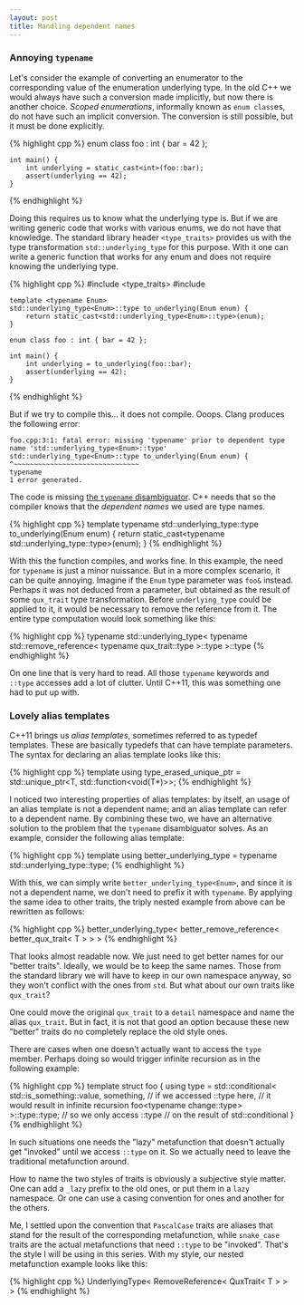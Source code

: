 ```yaml
---
layout: post
title: Handling dependent names
---
```


### Annoying `typename`

Let's consider the example of converting an enumerator to the corresponding
value of the enumeration underlying type. In the old C++ we would always have
such a conversion made implicitly, but now there is another choice. *Scoped
enumerations*, informally known as `enum class`es, do not have such an implicit
conversion. The conversion is still possible, but it must be done explicitly.

{% highlight cpp %}
    enum class foo : int { bar = 42 };

    int main() {
        int underlying = static_cast<int>(foo::bar);
        assert(underlying == 42);
    }
{% endhighlight %}

Doing this requires us to know what the underlying type is. But if we are
writing generic code that works with various enums, we do not have that
knowledge. The standard library header `<type_traits>` provides us with the type
transformation `std::underlying_type` for this purpose. With it one can write a
generic function that works for any enum and does not require knowing the
underlying type.

{% highlight cpp %}
    #include <type_traits>
    #include <cassert>

    template <typename Enum>
    std::underlying_type<Enum>::type to_underlying(Enum enum) {
        return static_cast<std::underlying_type<Enum>::type>(enum);
    }

    enum class foo : int { bar = 42 };

    int main() {
        int underlying = to_underlying(foo::bar);
        assert(underlying == 42);
    }
{% endhighlight %}

But if we try to compile this... it does not compile. Ooops. Clang produces the
following error:

    foo.cpp:3:1: fatal error: missing 'typename' prior to dependent type name 'std::underlying_type<Enum>::type'
    std::underlying_type<Enum>::type to_underlying(Enum enum) {
    ^~~~~~~~~~~~~~~~~~~~~~~~~~~~~~~~
    typename 
    1 error generated.

The code is missing [the `typename` disambiguator][typename]. C++ needs that so
the compiler knows that the *dependent names* we used are type names.

{% highlight cpp %}
    template <typename Enum>
    typename std::underlying_type<Enum>::type to_underlying(Enum enum) {
        return static_cast<typename std::underlying_type<Enum>::type>(enum);
    }
{% endhighlight %}

With this the function compiles, and works fine. In this example, the need for
`typename` is just a minor nuissance. But in a more complex scenario, it can be
quite annoying. Imagine if the `Enum` type parameter was `foo&` instead. Perhaps
it was not deduced from a parameter, but obtained as the result of some
`qux_trait` type transformation. Before `underlying_type` could be applied to
it, it would be necessary to remove the reference from it. The entire type
computation would look something like this:

{% highlight cpp %}
    typename std::underlying_type<
        typename std::remove_reference<
            typename qux_trait<T>::type
        >::type
    >::type
{% endhighlight %}

On one line that is very hard to read. All those `typename` keywords and
`::type` accesses add a lot of clutter. Until C++11, this was something one had
to put up with.

### Lovely alias templates

C++11 brings us *alias templates*, sometimes referred to as typedef templates.
These are basically typedefs that can have template parameters. The syntax for
declaring an alias template looks like this:

{% highlight cpp %}
    template <typename T>
    using type_erased_unique_ptr = std::unique_ptr<T, std::function<void(T*)>>;
{% endhighlight %}

I noticed two interesting properties of alias templates: by itself, an usage of
an alias template is not a dependent name; and an alias template can refer to a
dependent name. By combining these two, we have an alternative solution to the
problem that the `typename` disambiguator solves. As an example, consider the
following alias template:

{% highlight cpp %}
    template <typename T>
    using better_underlying_type = typename std::underlying_type<T>::type;
{% endhighlight %}

With this, we can simply write `better_underlying_type<Enum>`, and since it is
not a dependent name, we don't need to prefix it with `typename`. By applying
the same idea to other traits, the triply nested example from above can be
rewritten as follows:

{% highlight cpp %}
    better_underlying_type< better_remove_reference< better_qux_trait< T > > >
{% endhighlight %}

That looks almost readable now. We just need to get better names for our "better
traits". Ideally, we would be to keep the same names. Those from the standard
library we will have to keep in our own namespace anyway, so they won't conflict
with the ones from `std`. But what about our own traits like `qux_trait`?

One could move the original `qux_trait` to a `detail` namespace and name the
alias `qux_trait`. But in fact, it is not that good an option because these new
"better" traits do no completely replace the old style ones.

There are cases when one doesn't actually want to access the `type` member.
Perhaps doing so would trigger infinite recursion as in the following example:

{% highlight cpp %}
    template <typename T>
    struct foo {
        using type = std::conditional<
            std::is_something<T>::value,
            something<T>,
            // if we accessed ::type here,
            // it would result in infinite recursion
            foo<typename change<T>::type>
        >::type::type; // so we only access ::type
                       // on the result of std::conditional
    }
{% endhighlight %}

In such situations one needs the "lazy" metafunction that doesn't actually get
"invoked" until we access `::type` on it. So we actually need to leave the
traditional metafunction around.

How to name the two styles of traits is obviously a subjective style matter. One
can add a `_lazy` prefix to the old ones, or put them in a `lazy` namespace. Or
one can use a casing convention for ones and another for the others.

Me, I settled upon the convention that `PascalCase` traits are aliases that
stand for the result of the corresponding metafunction, while `snake_case`
traits are the actual metafunctions that need `::type` to be "invoked". That's
the style I will be using in this series. With my style, our nested metafunction
example looks like this:

{% highlight cpp %}
    UnderlyingType< RemoveReference< QuxTrait< T > > >
{% endhighlight %}

 [typename]: http://stackoverflow.com/a/613132/46642

